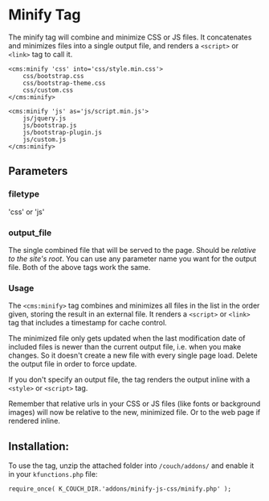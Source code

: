 # Minify Tag
The minify tag will combine and minimize CSS or JS files. It concatenates and minimizes files into a single output file, and renders a `<script>` or `<link>` tag to call it.

    <cms:minify 'css' into='css/style.min.css'>
        css/bootstrap.css
        css/bootstrap-theme.css
        css/custom.css
    </cms:minify>

    <cms:minify 'js' as='js/script.min.js'>
        js/jquery.js
        js/bootstrap.js
        js/bootstrap-plugin.js
        js/custom.js
    </cms:minify>


## Parameters

### filetype
'css' or 'js'

### output_file
The single combined file that will be served to the page. Should be _relative to the site's root_. You can use any parameter name you want for the output file. Both of the above tags work the same.

### Usage
The `<cms:minify>` tag combines and minimizes all files in the list in the order given, storing the result in an external file. It renders a `<script>` or `<link>` tag that includes a timestamp for cache control.

The minimized file only gets updated when the last modification date of included files is newer than the current output file, i.e. when you make changes. So it doesn't create a new file with every single page load. Delete the output file in order to force update. 

If you don't specify an output file, the tag renders the output inline with a `<style>` or `<script>` tag.

Remember that relative urls in your CSS or JS files (like fonts or background images) will now be relative to the new, minimized file. Or to the web page if rendered inline.
 
## Installation:
To use the tag, unzip the attached folder into `/couch/addons/` and enable it in your `kfunctions.php` file:

    require_once( K_COUCH_DIR.'addons/minify-js-css/minify.php' );
